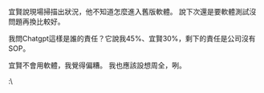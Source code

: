 宜賢說現場掃描出狀況，他不知道怎麼進入舊版軟體。
說下次還是要軟體測試沒問題再換比較好。

我問Chatgpt這樣是誰的責任？它說我45%、宜賢30%，剩下的責任是公司沒有SOP。

宜賢不會用軟體，我覺得偏糟。
我也應該設想周全，咧。

:\